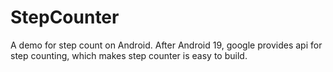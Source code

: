 # StepCounter
A demo for step count on Android. After Android 19, google provides api for step counting, which makes step counter is easy to build.
